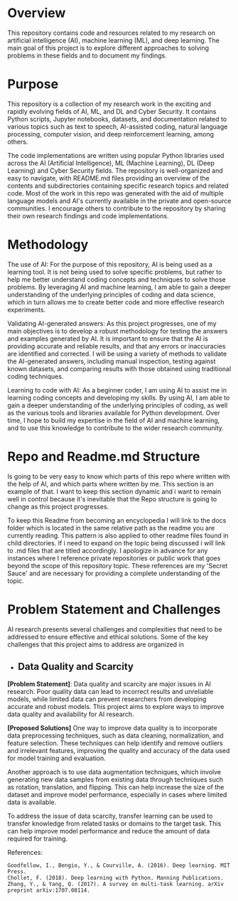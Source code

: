 # Overview

This repository contains code and resources related to my research on artificial intelligence (AI), machine learning (ML), and deep learning. The main goal of this project is to explore different approaches to solving problems in these fields and to document my findings.

# Purpose

This repository is a collection of my research work in the exciting and rapidly evolving fields of AI, ML, and DL and Cyber Security. It contains Python scripts, Jupyter notebooks, datasets, and documentation related to various topics such as text to speech, AI-assisted coding, natural language processing, computer vision, and deep reinforcement learning, among others. 

The code implementations are written using popular Python libraries used across the AI (Artificial Intelligence), ML (Machine Learning), DL (Deep Learning) and Cyber Security fields. The repository is well-organized and easy to navigate, with README.md files providing an overview of the contents and subdirectories containing specific research topics and related code. Most of the work in this repo was generated with the aid of multiple language models and AI's currently available in the private and open-source communities. I encourage others to contribute to the repository by sharing their own research findings and code implementations.

# Methodology
The use of AI: For the purpose of this repository, AI is being used as a learning tool. It is not being used to solve specific problems, but rather to help me better understand coding concepts and techniques to solve those problems. By leveraging AI and machine learning, I am able to gain a deeper understanding of the underlying principles of coding and data science, which in turn allows me to create better code and more effective research experiments.

Validating AI-generated answers: As this project progresses, one of my main objectives is to develop a robust methodology for testing the answers and examples generated by AI. It is important to ensure that the AI is providing accurate and reliable results, and that any errors or inaccuracies are identified and corrected. I will be using a variety of methods to validate the AI-generated answers, including manual inspection, testing against known datasets, and comparing results with those obtained using traditional coding techniques.

Learning to code with AI: As a beginner coder, I am using AI to assist me in learning coding concepts and developing my skills. By using AI, I am able to gain a deeper understanding of the underlying principles of coding, as well as the various tools and libraries available for Python development. Over time, I hope to build my expertise in the field of AI and machine learning, and to use this knowledge to contribute to the wider research community.

# Repo and Readme.md Structure

Is going to be very easy to know which parts of this repo where written with the help of AI, and which parts where written by me. This section is an example of that. I want to keep this section dynamic and i want to remain well in control because it's inevitable that the Repo structure is going to change as this project progresses.

To keep this Readme from becoming an encyclopedia I will link to the docs folder which is located in the same relative path as the readme you are currently reading. This pattern is also applied to other readme files found in child directories. If i need to expand on the topic being discussed i will link to .md files that are titled accordingly. I apologize in advance for any instances where I reference private repositories or public work that goes beyond the scope of this repository topic. These references are my 'Secret Sauce' and are necessary for providing a complete understanding of the topic.   

# Problem Statement and Challenges

AI research presents several challenges and complexities that need to be addressed to ensure effective and ethical solutions. Some of the key challenges that this project aims to address are organized in 

- ## Data Quality and Scarcity

**[Problem Statement]**: Data quality and scarcity are major issues in AI research. Poor quality data can lead to incorrect results and unreliable models, while limited data can prevent researchers from developing accurate and robust models. This project aims to explore ways to improve data quality and availability for AI research.

**[Proposed Solutions]**
One way to improve data quality is to incorporate data preprocessing techniques, such as data cleaning, normalization, and feature selection. These techniques can help identify and remove outliers and irrelevant features, improving the quality and accuracy of the data used for model training and evaluation.

Another approach is to use data augmentation techniques, which involve generating new data samples from existing data through techniques such as rotation, translation, and flipping. This can help increase the size of the dataset and improve model performance, especially in cases where limited data is available.

To address the issue of data scarcity, transfer learning can be used to transfer knowledge from related tasks or domains to the target task. This can help improve model performance and reduce the amount of data required for training.

References:

    Goodfellow, I., Bengio, Y., & Courville, A. (2016). Deep learning. MIT Press.
    Chollet, F. (2018). Deep learning with Python. Manning Publications.
    Zhang, Y., & Yang, Q. (2017). A survey on multi-task learning. arXiv preprint arXiv:1707.08114.
